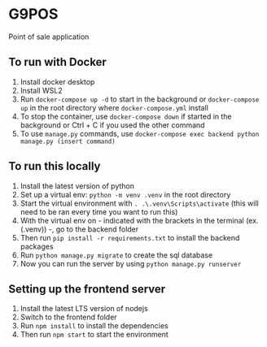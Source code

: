 # G9POS
Point of sale application

## To run with Docker
1. Install docker desktop
2. Install WSL2 
3. Run ```docker-compose up -d``` to start in the background or ```docker-compose up``` in the root directory where ```docker-compose.yml``` install
4. To stop the container, use ```docker-compose down``` if started in the background or Ctrl + C if you used the other command
5. To use ```manage.py``` commands, use ```docker-compose exec backend python manage.py (insert command)```

## To run this locally
1. Install the latest version of python
2. Set up a virtual env: ```python -m venv .venv``` in the root directory
3. Start the virtual environment with ```. .\.venv\Scripts\activate``` (this will need to be ran every time you want to run this)
4. With the virtual env on - indicated with the brackets in the terminal (ex. (.venv)) -, go to the backend folder
5. Then run ```pip install -r requirements.txt``` to install the backend packages
6. Run ```python manage.py migrate``` to create the sql database
7. Now you can run the server by using ```python manage.py runserver```

## Setting up the frontend server
1. Install the latest LTS version of nodejs
2. Switch to the frontend folder
3. Run ```npm install``` to install the dependencies
4. Then run ```npm start``` to start the environment
